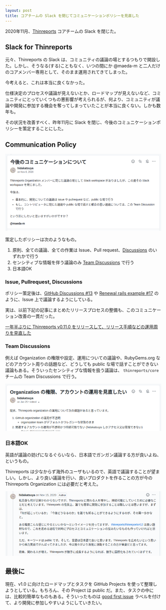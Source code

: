 ```yaml
---
layout: post
title: コアチームの Slack を閉じてコミュニケーションポリシーを見直した
---
```


2020年11月、[Thinreports](https://github.com/thinreports) コアチームの Slack を閉じた。

## Slack for Thinreports

元々、Thinreports の Slack は、コミュニティの議論の場とするつもりで開設した。しかし、そうなる(する)こともなく、いつの間にか @maeda-m と二人だけのコアメンバー専用として、そのまま運用されてきてしまった。

今考えると、これは本当に良くなかった。

仕様決定のプロセスや議論が見えないとか、ロードマップが見えないなど、コミュニティにとっていくつもの悪影響が考えられるが、何より、コミュニティが議論や開発に参加する機会を奪ってしまっていたことが本当に良くない。しかも数年も。

その状況を改善すべく、昨年11月に Slack を閉じ、今後のコミュニケーションポリシーを策定することにした。

## Communication Policy

![](/images/2021-02-25-communication-policy.png)

策定したポリシーは次のようなもの。

1. 原則、全ての議論、全ての作業は Issue、Pull request、[Discussions](https://github.com/thinreports/thinreports/discussions) のいずれかで行う
2. センシティブな情報を伴う議論のみ [Team Discussions](https://docs.github.com/ja/github/building-a-strong-community/about-team-discussions) で行う
3. 日本語OK

### Issue, Pullrequest, Discussions

ポリシー策定後は、[GitHub Discussions #13](https://github.com/thinreports/thinreports/issues/13) や [Renewal rails example #17](https://github.com/thinreports/thinreports/issues/17) のように、Issue 上で議論するようにしている。

実は、以前下記の記事にまとめたリリースプロセスの整備も、このコミュニケーション改善の一貫だった。

[一年半ぶりに Thinreports v0.11.0 をリリースして、リリース手順などの運用周りを見直した](2020-06-20-thinreports-v0.11.0-released.md)

### Team Discussions

例えば Organization の権限や設定、運用についての議論や、RubyGems.org などのアカウント周りの話題など、どうしても public な場で話すことができない議論もある。そういったセンシティブな情報を扱う議論は、 `thinreports/core` チームの Team Discussions で行う。

![](/images/2021-02-25-sensitive-discussion.png)

### 日本語OK

英語が議論の妨げになるぐらいなら、日本語でガンガン議論する方が良いよね、というもの。

Thinreports は少なからず海外のユーザもいるので、英語で議論することが望ましい。しかし、より良い議論を行い、良いプロダクトを作ることの方が今の Thinreports Organization には必要だと考えた。

![](/images/2021-02-25-japanese-ok.png)

## 最後に

現在、v1.0 に向けたロードマップとタスクを GitHub Projects を使って整理しようとしている。もちろん、その Project は public だ。また、タスクの中には、比較的簡単なものもある。そういったものは [good first issue](https://github.blog/2020-01-22-browse-good-first-issues-to-start-contributing-to-open-source/) ラベルを付けて、より開発に参加しやすいようにしていきたい。
